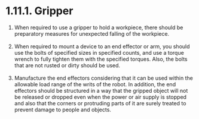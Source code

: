 ﻿# 1.11.1. Gripper

<ol style="list-style-type:decimal" start="1">
		<li>
      When required to use a gripper to hold a workpiece, there should be preparatory measures for unexpected falling of the workpiece.  
    </li>	<br>
		<li>
      When required to mount a device to an end effector or arm, you should use the bolts of specified sizes in specified counts, and use a torque wrench to fully tighten them with the specified torques. Also, the bolts that are not rusted or dirty should be used.
    </li><br>
    <li>
      Manufacture the end effectors considering that it can be used within the allowable load range of the writs of the robot. In addition, the end effectors should be structured in a way that the gripped object will not be released or dropped even when the power or air supply is stopped and also that the corners or protruding parts of it are surely treated to prevent damage to people and objects. 
    </li><br>
</ol>